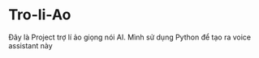 # Tro-li-Ao
Đây là Project trợ lí ảo giọng nói AI. Mình sử dụng Python để tạo ra voice assistant này
